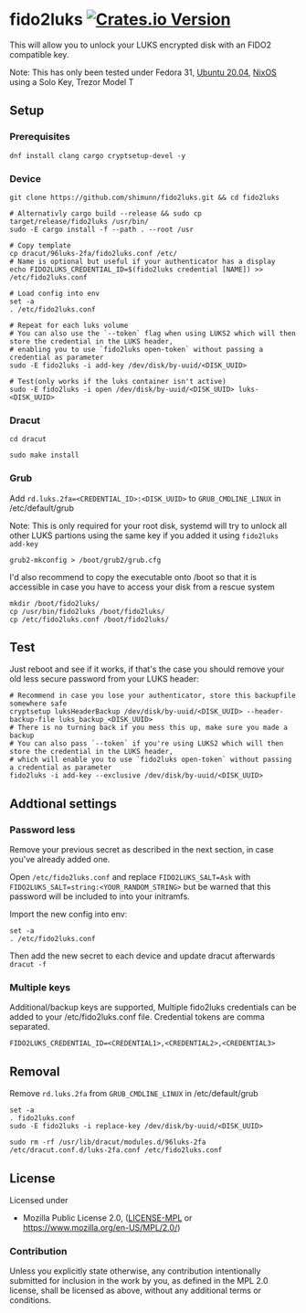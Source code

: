 # fido2luks [![Crates.io Version](https://img.shields.io/crates/v/fido2luks.svg)](https://crates.io/crates/fido2luks)

This will allow you to unlock your LUKS encrypted disk with an FIDO2 compatible key.

Note: This has only been tested under Fedora 31, [Ubuntu 20.04](initramfs-tools/), [NixOS](https://nixos.org/nixos/manual/#sec-luks-file-systems-fido2) using a Solo Key, Trezor Model T

## Setup

### Prerequisites

```
dnf install clang cargo cryptsetup-devel -y
```

### Device

```
git clone https://github.com/shimunn/fido2luks.git && cd fido2luks

# Alternativly cargo build --release && sudo cp target/release/fido2luks /usr/bin/
sudo -E cargo install -f --path . --root /usr

# Copy template
cp dracut/96luks-2fa/fido2luks.conf /etc/
# Name is optional but useful if your authenticator has a display
echo FIDO2LUKS_CREDENTIAL_ID=$(fido2luks credential [NAME]) >> /etc/fido2luks.conf

# Load config into env
set -a
. /etc/fido2luks.conf

# Repeat for each luks volume
# You can also use the `--token` flag when using LUKS2 which will then store the credential in the LUKS header,
# enabling you to use `fido2luks open-token` without passing a credential as parameter
sudo -E fido2luks -i add-key /dev/disk/by-uuid/<DISK_UUID>

# Test(only works if the luks container isn't active)
sudo -E fido2luks -i open /dev/disk/by-uuid/<DISK_UUID> luks-<DISK_UUID>

```

### Dracut

```
cd dracut

sudo make install
```

### Grub

Add `rd.luks.2fa=<CREDENTIAL_ID>:<DISK_UUID>` to `GRUB_CMDLINE_LINUX` in /etc/default/grub

Note: This is only required for your root disk, systemd will try to unlock all other LUKS partions using the same key if you added it using `fido2luks add-key`

```
grub2-mkconfig > /boot/grub2/grub.cfg
```

I'd also recommend to copy the executable onto /boot so that it is accessible in case you have to access your disk from a rescue system

```
mkdir /boot/fido2luks/
cp /usr/bin/fido2luks /boot/fido2luks/
cp /etc/fido2luks.conf /boot/fido2luks/
```

## Test

Just reboot and see if it works, if that's the case you should remove your old less secure password from your LUKS header:

```
# Recommend in case you lose your authenticator, store this backupfile somewhere safe
cryptsetup luksHeaderBackup /dev/disk/by-uuid/<DISK_UUID> --header-backup-file luks_backup_<DISK_UUID>
# There is no turning back if you mess this up, make sure you made a backup
# You can also pass `--token` if you're using LUKS2 which will then store the credential in the LUKS header,
# which will enable you to use `fido2luks open-token` without passing a credential as parameter
fido2luks -i add-key --exclusive /dev/disk/by-uuid/<DISK_UUID>
```

## Addtional settings

### Password less

Remove your previous secret as described in the next section, in case you've already added one.

Open `/etc/fido2luks.conf` and replace `FIDO2LUKS_SALT=Ask` with `FIDO2LUKS_SALT=string:<YOUR_RANDOM_STRING>`
but be warned that this password will be included to into your initramfs.

Import the new config into env:

```
set -a
. /etc/fido2luks.conf
```

Then add the new secret to each device and update dracut afterwards `dracut -f`

### Multiple keys

Additional/backup keys are supported, Multiple fido2luks credentials can be added to your /etc/fido2luks.conf file. Credential tokens are comma separated.
```
FIDO2LUKS_CREDENTIAL_ID=<CREDENTIAL1>,<CREDENTIAL2>,<CREDENTIAL3>
```

## Removal

Remove `rd.luks.2fa` from `GRUB_CMDLINE_LINUX` in /etc/default/grub
```
set -a
. fido2luks.conf
sudo -E fido2luks -i replace-key /dev/disk/by-uuid/<DISK_UUID>

sudo rm -rf /usr/lib/dracut/modules.d/96luks-2fa /etc/dracut.conf.d/luks-2fa.conf /etc/fido2luks.conf
```


## License

Licensed under

 * Mozilla Public License 2.0, ([LICENSE-MPL](LICENSE-MPL) or https://www.mozilla.org/en-US/MPL/2.0/)

### Contribution

Unless you explicitly state otherwise, any contribution intentionally
submitted for inclusion in the work by you, as defined in the MPL 2.0
license, shall be licensed as above, without any additional terms or
conditions.

